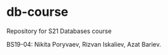 # db-course
Repository for S21 Databases course

BS19-04: Nikita Poryvaev, Rizvan Iskaliev, Azat Bariev.
